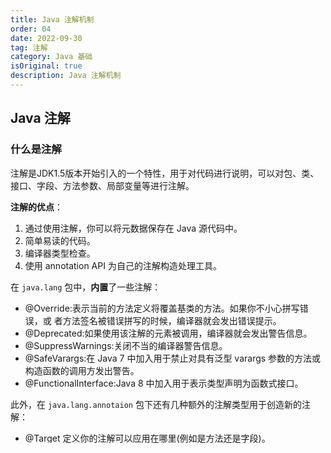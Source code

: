 ```yaml
---
title: Java 注解机制
order: 04
date: 2022-09-30
tag: 注解
category: Java 基础
isOriginal: true
description: Java 注解机制
---
```



<!-- more -->

## Java 注解

### 什么是注解

注解是JDK1.5版本开始引入的一个特性，用于对代码进行说明，可以对包、类、接口、字段、方法参数、局部变量等进行注解。

**注解的优点**：

1. 通过使用注解，你可以将元数据保存在 Java 源代码中。
2. 简单易读的代码。
3. 编译器类型检查。
4. 使用 annotation API 为自己的注解构造处理工具。

在 `java.lang` 包中，**内置**了一些注解：

- @Override:表示当前的方法定义将覆盖基类的方法。如果你不小心拼写错误，或 者方法签名被错误拼写的时候，编译器就会发出错误提示。
- @Deprecated:如果使用该注解的元素被调用，编译器就会发出警告信息。
- @SuppressWarnings:关闭不当的编译器警告信息。
- @SafeVarargs:在 Java 7 中加入用于禁止对具有泛型 varargs 参数的方法或构造函数的调用方发出警告。
- @FunctionalInterface:Java 8 中加入用于表示类型声明为函数式接口。

此外，在 `java.lang.annotaion` 包下还有几种额外的注解类型用于创造新的注解：

- @Target 定义你的注解可以应用在哪里(例如是方法还是字段)。
- @Retention 定义了注解在哪里可用，在源代码中(SOURCE)，class 文件(CLASS)中或者是在运行时(RUNTIME)。

### 定义注解

如下是一个注解的定义。注解的定义看起来很像接口的定义。事实上，它们和其他 Java 接口一样，也会被编译成 class 文件。

```java

```